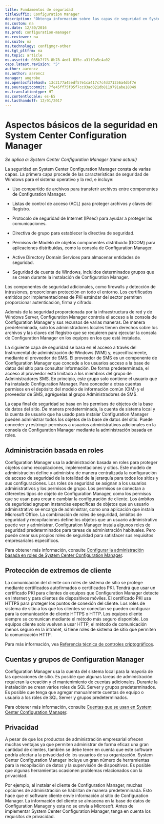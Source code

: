 ```yaml
---
title: Fundamentos de seguridad
titleSuffix: Configuration Manager
description: "Obtenga información sobre las capas de seguridad en System Center Configuration Manager."
ms.custom: na
ms.date: 12/30/2016
ms.prod: configuration-manager
ms.reviewer: na
ms.suite: na
ms.technology: configmgr-other
ms.tgt_pltfrm: na
ms.topic: article
ms.assetid: 035b7f73-8b78-4ed1-835e-a31f9a5c4a02
caps.latest.revision: "5"
author: aaroncz
ms.author: aaroncz
manager: angrobe
ms.openlocfilehash: 13c2177a45edf57e1ca417c7c4d371256a4dbf7e
ms.sourcegitcommit: 7fe45ff75f05f7cc03ad021db8119791abe18049
ms.translationtype: HT
ms.contentlocale: es-ES
ms.lasthandoff: 12/01/2017
---
```

# <a name="fundamentals-of-security-for-system-center-configuration-manager"></a>Aspectos básicos de la seguridad en System Center Configuration Manager

*Se aplica a: System Center Configuration Manager (rama actual)*

La seguridad en System Center Configuration Manager consta de varias capas. La primera capa procede de las características de seguridad de Windows para el sistema operativo y la red, e incluye:  

-   Uso compartido de archivos para transferir archivos entre componentes de Configuration Manager.  

-   Listas de control de acceso (ACL) para proteger archivos y claves del Registro.  

-   Protocolo de seguridad de Internet (IPsec) para ayudar a proteger las comunicaciones.  

-   Directiva de grupo para establecer la directiva de seguridad.  

-   Permisos de Modelo de objetos componentes distribuido (DCOM) para aplicaciones distribuidas, como la consola de Configuration Manager.  

-   Active Directory Domain Services para almacenar entidades de seguridad.  

-   Seguridad de cuenta de Windows, incluidos determinados grupos que se crean durante la instalación de Configuration Manager.  

Los componentes de seguridad adicionales, como firewalls y detección de intrusiones, proporcionan protección en todo el entorno. Los certificados emitidos por implementaciones de PKI estándar del sector permiten proporcionar autenticación, firma y cifrado.  

Además de la seguridad proporcionada por la infraestructura de red y de Windows Server, Configuration Manager controla el acceso a la consola de Configuration Manager y sus recursos de varias maneras. De manera predeterminada, solo los administradores locales tienen derechos sobre los archivos y las claves del Registro que se requieren para ejecutar la consola de Configuration Manager en los equipos en los que está instalada.  

La siguiente capa de seguridad se basa en el acceso a través del Instrumental de administración de Windows (WMI) y, específicamente, mediante el proveedor de SMS. El proveedor de SMS es un componente de Configuration Manager que concede a los usuarios acceso a la base de datos del sitio para consultar información. De forma predeterminada, el acceso al proveedor está limitado a los miembros del grupo de Administradores SMS. En principio, este grupo solo contiene el usuario que ha instalado Configuration Manager. Para conceder a otras cuentas permisos en el depósito del modelo de información común (CIM) y el proveedor de SMS, agréguelas al grupo Administradores de SMS.  

La capa final de seguridad se basa en los permisos de objetos de la base de datos del sitio. De manera predeterminada, la cuenta de sistema local y la cuenta de usuario que ha usado para instalar Configuration Manager pueden administrar todos los objetos de la base de datos del sitio. Puede conceder y restringir permisos a usuarios administrativos adicionales en la consola de Configuration Manager mediante la administración basada en roles.  



## <a name="role-based-administration"></a>Administración basada en roles  
 Configuration Manager usa la administración basada en roles para proteger objetos como recopilaciones, implementaciones y sitios. Este modelo de administración define y administra de manera centralizada la configuración de acceso de seguridad de la totalidad de la jerarquía para todos los sitios y sus configuraciones. Los roles de seguridad se asignan a los usuarios administrativos y los permisos de grupo. Los permisos se conectan a diferentes tipos de objeto de Configuration Manager, como los permisos que se usan para crear o cambiar la configuración de cliente. Los ámbitos de seguridad agrupan instancias específicas de objetos que un usuario administrativo se encarga de administrar, como una aplicación que instala Microsoft Office. La combinación de roles de seguridad, ámbitos de seguridad y recopilaciones define los objetos que un usuario administrativo puede ver y administrar. Configuration Manager instala algunos roles de seguridad predeterminados para tareas de administración habituales. Pero puede crear sus propios roles de seguridad para satisfacer sus requisitos empresariales específicos.  

 Para obtener más información, consulte [Configurar la administración basada en roles de System Center Configuration Manager](../../core/servers/deploy/configure/configure-role-based-administration.md).  

## <a name="securing-client-endpoints"></a>Protección de extremos de cliente  
 La comunicación del cliente con roles de sistema de sitio se protege mediante certificados autofirmados o certificados PKI. Tendrá que usar un certificado PKI para clientes de equipos que Configuration Manager detecte en Internet y para clientes de dispositivos móviles. El certificado PKI usa HTTPS para proteger los puntos de conexión del cliente. Los roles de sistema de sitio a los que los clientes se conectan se pueden configurar para la comunicación de cliente HTTPS o HTTP. Los equipos cliente siempre se comunican mediante el método más seguro disponible. Los equipos cliente solo vuelven a usar HTTP, el método de comunicación menos seguro en la intranet, si tiene roles de sistema de sitio que permiten la comunicación HTTP.  

 Para más información, vea [Referencia técnica de controles criptográficos](../../protect/deploy-use/cryptographic-controls-technical-reference.md).  

## <a name="configuration-manager-accounts-and-groups"></a>Cuentas y grupos de Configuration Manager  
 Configuration Manager usa la cuenta del sistema local para la mayoría de las operaciones de sitio. Es posible que algunas tareas de administración requieran la creación y el mantenimiento de cuentas adicionales. Durante la instalación se crean varios roles de SQL Server y grupos predeterminados. Es posible que tenga que agregar manualmente cuentas de equipo o usuario a los roles de SQL Server y grupos predeterminados.  

 Para obtener más información, consulte [Cuentas que se usan en System Center Configuration Manager](../../core/plan-design/hierarchy/accounts.md).  

## <a name="privacy"></a>Privacidad  
 A pesar de que los productos de administración empresarial ofrecen muchas ventajas ya que permiten administrar de forma eficaz una gran cantidad de clientes, también se debe tener en cuenta que este software podría afectar a la privacidad de los usuarios de su organización. System Center Configuration Manager incluye un gran número de herramientas para la recopilación de datos y la supervisión de dispositivos. Es posible que algunas herramientas ocasionen problemas relacionados con la privacidad.  

 Por ejemplo, al instalar el cliente de Configuration Manager, muchas opciones de administración se habilitan de manera predeterminada. Esto hace que el software cliente envíe información al sitio de Configuration Manager. La información del cliente se almacena en la base de datos de Configuration Manager y esta no se envía a Microsoft. Antes de implementar System Center Configuration Manager, tenga en cuenta los requisitos de privacidad.  
